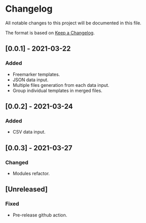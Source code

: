 # Changelog
All notable changes to this project will be documented in this file.

The format is based on [Keep a Changelog](https://keepachangelog.com/en/1.0.0/).

## [0.0.1] - 2021-03-22
### Added
- Freemarker templates.
- JSON data input.
- Multiple files generation from each data input.
- Group individual templates in merged files.

## [0.0.2] - 2021-03-24
### Added
- CSV data input.

## [0.0.3] - 2021-03-27
### Changed
- Modules refactor.

## [Unreleased]
### Fixed
- Pre-release github action.
